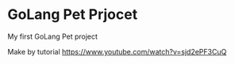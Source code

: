 # GoLang Pet Prjocet

My first GoLang Pet project

Make by tutorial https://www.youtube.com/watch?v=sjd2ePF3CuQ
